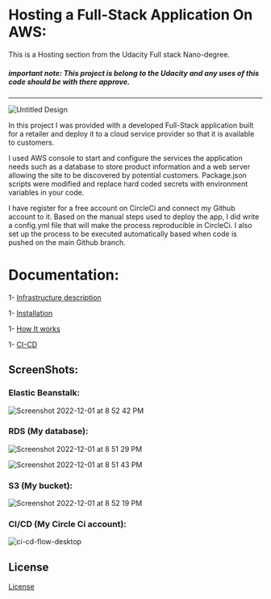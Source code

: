 # Hosting a Full-Stack Application On AWS:

This is a Hosting section from the Udacity Full stack Nano-degree.
##### important note: This project is belong to the Udacity and any uses of this code should be with there approve.

---

![Untitled Design](https://user-images.githubusercontent.com/64021350/205122482-9229cb4c-f915-46da-b232-611e38ffa87e.png)

In this project I was provided with a developed Full-Stack application built for a retailer and deploy it to a cloud service provider so that it is available to customers. 

I used AWS console to start and configure the services the application needs such as a database to store product information and a web server allowing the site to be discovered by potential customers. Package.json scripts were modified and replace hard coded secrets with environment variables in your code.

I have register for a free account on CircleCi and connect my Github account to it. Based on the manual steps used to deploy the app, I did write a config.yml file that will make the process reproducible in CircleCi. I also set up the process to be executed automatically based when code is pushed on the main Github branch.

# Documentation:

1- [Infrastructure description](https://github.com/akiid777/udagram-AWS/blob/master/Docs/Infrastructure%20description.md)

1- [Installation](https://github.com/akiid777/udagram-AWS/blob/master/Docs/Installation.md)

1- [How It works](https://github.com/akiid777/udagram-AWS/blob/master/Docs/How%20It%20works.md)

1- [CI-CD](https://github.com/akiid777/udagram-AWS/blob/master/Docs/CI-CD.md)


## ScreenShots:

### Elastic Beanstalk:

![Screenshot 2022-12-01 at 8 52 42 PM](https://user-images.githubusercontent.com/64021350/205136325-7ab33d16-140b-435a-871b-de8eb9d022d6.png)


### RDS (My database):

![Screenshot 2022-12-01 at 8 51 29 PM](https://user-images.githubusercontent.com/64021350/205136385-cfb401de-29e5-44a1-bd0d-26927a284b18.png)

![Screenshot 2022-12-01 at 8 51 43 PM](https://user-images.githubusercontent.com/64021350/205136426-44056029-d0ab-446c-9944-b25897022615.png)

### S3 (My bucket):

![Screenshot 2022-12-01 at 8 52 19 PM](https://user-images.githubusercontent.com/64021350/205136468-b1636d3c-007e-47af-8562-85385d36cdfe.png)

### CI/CD (My Circle Ci account):

![ci-cd-flow-desktop](https://user-images.githubusercontent.com/64021350/205131745-f1ebcadd-b162-4012-92c2-63b1f0ddac69.png)

## License

[License](LICENSE.txt)
